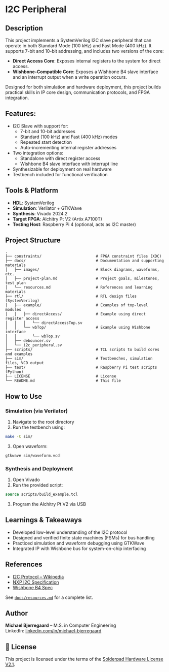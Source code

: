 # I2C Peripheral

## Description
This project implements a SystemVerilog I2C slave peripheral that can operate in both Standard Mode (100 kHz) and Fast Mode (400 kHz). It supports 7-bit and 10-bit addressing, and includes two versions of the core:

- **Direct Access Core**: Exposes internal registers to the system for direct access.
- **Wishbone-Compatible Core**: Exposes a Wishbone B4 slave interface and an interrupt output when a write operation occurs.

Designed for both simulation and hardware deployment, this project builds practical skills in IP core design, communication protocols, and FPGA integration.

## **Features:**
- I2C Slave with support for:
  - 7-bit and 10-bit addresses
  - Standard (100 kHz) and Fast (400 kHz) modes
  - Repeated start detection
  - Auto-incrementing internal register addresses
- Two integration options:
  - Standalone with direct register access
  - Wishbone B4 slave interface with interrupt line
- Synthesizable for deployment on real hardware
- Testbench included for functional verification

## Tools & Platform

- **HDL**: SystemVerilog
- **Simulation**: Verilator + GTKWave
- **Synthesis**: Vivado 2024.2
- **Target FPGA**: Alchitry Pt V2 (Artix A7100T)
- **Testing Host**: Raspberry Pi 4 (optional, acts as I2C master)

## Project Structure
```
.
├── constraints/                        # FPGA constraint files (XDC)
├── docs/                               # Documentation and supporting materials
│   ├── images/                         # Block diagrams, waveforms, etc.
│   ├── project-plan.md                 # Project goals, milestones, test plan
│   └── resources.md                    # References and learning materials
├── rtl/                                # RTL design files (SystemVerilog)
│   ├── example/                        # Examples of top-level modules
│   │   ├── directAccess/               # Example using direct register access
│   │   │   └── directAccessTop.sv
│   │   └── wbTop/                      # Example using Wishbone interface
│   │       └── wbTop.sv
│   ├── debouncer.sv
│   └── i2c_peripheral.sv
├── scripts/                            # TCL scripts to build cores and examples
├── sim/                                # Testbenches, simulation files, VCD output
├── test/                               # Raspberry Pi test scripts (Python)
├── LICENSE                             # License
└── README.md                           # This file
```

## How to Use

### Simulation (via Verilator)
1. Navigate to the root directory
2. Run the testbench using:
```bash
make -C sim/
```
3. Open waveform:
```bash
gtkwave sim/waveform.vcd
```

### Synthesis and Deployment
1. Open Vivado
2. Run the provided script:
```tcl
source scripts/build_example.tcl
```
3. Program the Alchitry Pt V2 via USB

## Learnings & Takeaways

- Developed low-level understanding of the I2C protocol
- Designed and verified finite state machines (FSMs) for bus handling
- Practiced simulation and waveform debugging using GTKWave
- Integrated IP with Wishbone bus for system-on-chip interfacing

## References

- [I2C Protocol – Wikipedia](https://en.wikipedia.org/wiki/I%C2%B2C)
- [NXP I2C Specification](https://www.nxp.com/docs/en/user-guide/UM10204.pdf)
- [Wishbone B4 Spec](https://cdn.opencores.org/downloads/wbspec_b4.pdf)

See [`docs/resources.md`](docs/resources.md) for a complete list.

##  Author

**Michael Bjerregaard** – M.S. in Computer Engineering  
LinkedIn: [linkedin.com/in/michael-bjerregaard](https://www.linkedin.com/in/michael-bjerregaard/)

## 📄 License

This project is licensed under the terms of the [Solderpad Hardware License V2.1](LICENSE).
